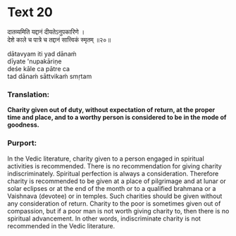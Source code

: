 # Text 20

दातव्यमिति यद्दानं दीयतेऽनुपकारिणे ।  
देशे काले च पात्रे च तद्दानं सात्त्विकं स्मृतम् ॥२०॥

dātavyam iti yad dānaḿ  
dīyate 'nupakāriṇe  
deśe kāle ca pātre ca  
tad dānaḿ sāttvikaḿ smṛtam



### Translation:

**Charity given out of duty, without expectation of return, at the proper time and place, and to a worthy person is considered to be in the mode of goodness.**

### Purport:

In the Vedic literature, charity given to a person engaged in spiritual activities is recommended. There is no recommendation for giving charity indiscriminately. Spiritual perfection is always a consideration. Therefore charity is recommended to be given at a place of pilgrimage and at lunar or solar eclipses or at the end of the month or to a qualified brahmana or a Vaishnava (devotee) or in temples. Such charities should be given without any consideration of return. Charity to the poor is sometimes given out of compassion, but if a poor man is not worth giving charity to, then there is no spiritual advancement. In other words, indiscriminate charity is not recommended in the Vedic literature.